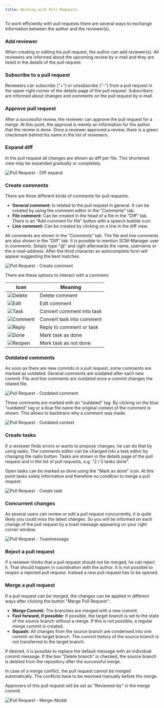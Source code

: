 ```yaml
---
title: Working with Pull Requests
---
```

To work efficiently with pull requests there are several ways to exchange information between the author and the reviewer(s).

### Add reviewer
When creating or editing his pull request, the author can add reviewer(s). All reviewers are informed about the upcoming review by e-mail and they are listed in the details of the pull request.

### Subscribe to a pull request
Reviewers can subscribe ("+") or unsubscribe ("-") from a pull request in the upper right corner of the details page of the pull request. Subscribers are informed about changes and comments on the pull request by e-mail.

### Approve pull request
After a successful review, the reviewer can approve the pull request for a merge. At this point, the approval is merely an information for the author that the review is done. Once a reviewer approved a review, there is a green checkmark behind his name in the list of reviewers.

### Expand diff
In the pull request all changes are shown as diff per file. This shortened view may be expanded gradually or completely.

![Pull Request - Diff expand](assets/diffExpand.png)

### Create comments
There are three different kinds of comments for pull requests.

* **General comment:** Is related to the pull request in general. It can be created by using the comment editor in the "Comments" tab.
* **File comment:** Can be created in the head of a file in the "Diff" tab. There is an "Add comment for file" button with a speech bubble icon.
* **Line comment:** Can be created by clicking on a line in the diff view.

All comments are shown in the "Comments" tab. The file and line comments are also shown in the "Diff" tab.
It is possible to mention SCM-Manager user in comments. Simply type "@" and right afterwards the name, username or the e-mail-address. 
After the third character an autocomplete form will appear suggesting the best matches.

![Pull Request - Create comment](assets/createComment.png)

There are these options to interact with a comment:

|Icon|Meaning|
|---|--------------------------------------------|
|![Delete](assets/icon-delete.png)|Delete comment|
|![Edit](assets/icon-edit.png)|Edit comment|
|![Task](assets/icon-make-task.png)|Convert comment into task|
|![Comment](assets/icon-make-comment.png)|Convert task into comment|
|![Reply](assets/icon-reply.png)|Reply to comment or task|
|![Done](assets/icon-done.png)|Mark task as done|
|![Reopen](assets/icon-reopen.png)|Mark task as *not* done|

### Outdated comments
As soon as there are new commits in a pull request, some comments are marked as outdated. General comments are outdated after each new commit. File and line comments are outdated once a commit changes the related file.

![Pull Request - Outdated comment](assets/outdatedComment.png)

These comments are marked with an "outdated" tag. By clicking on the blue "outdated" tag or a blue file name the original context of the comment is shown. This allows to backtrace why a comment was made.

![Pull Request - Outdated context](assets/outdatedContext.png)

### Create tasks
If a reviewer finds errors or wants to propose changes, he can do that by using tasks. The comments editor can be changed into a task editor by changing the radio button. Tasks are shown in the details page of the pull request and in the list of pull requests, e.g. "2 / 5 tasks done".

Open tasks can be marked as done using the "Mark as done" icon. At this point tasks solely informative and therefore no condition to merge a pull request.

![Pull Request - Create task](assets/createTask.png)

### Concurrent changes
As several users can review or edit a pull request concurrently, it is quite likely you could miss the latest changes. 
So you will be informed on each change of the pull request by a toast message appearing on your right corner window.

![Pull Request - Toastmessage](assets/toastmessage.png)

### Reject a pull request
If a reviewer thinks that a pull request should not be merged, he can reject it. That should happen in coordination with the author. It is not possible to reopen a rejected pull request. Instead a new pull request has to be opened.

### Merge a pull request 
If a pull request can be merged, the changes can be applied in different ways after clicking the button "Merge Pull Request":

* **Merge Commit:** The branches are merged with a new commit.
* **Fast forward, if possible:** If possible, the target branch is set to the state of the source branch without a merge. If this is not possible, a regular merge commit is created.
* **Squash:** All changes from the source branch are condensed into one commit on the target branch. The commit history of the source branch is not transferred to the target branch.

If desired, it is possible to replace the default message with an individual commit message. If the box "Delete branch" is checked, the source branch is deleted from the repository after the successful merge. 

In case of a merge conflict, the pull request cannot be merged automatically. The conflicts have to be resolved manually before the merge.

Approvers of this pull request will be set as "Reviewed-by" in the merge commit.

![Pull Request - Merge-Modal](assets/mergeModal.png)
